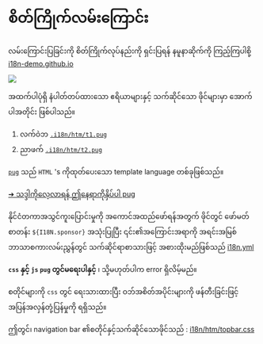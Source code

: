 # စိတ်ကြိုက်လမ်းကြောင်း

လမ်းကြောင်းပြခြင်းကို စိတ်ကြိုက်လုပ်နည်းကို ရှင်းပြရန် နမူနာဆိုက်ကို ကြည့်ကြပါစို့ [i18n-demo.github.io](//i18n-demo.github.io)

![](https://p.3ti.site/1731036697.avif)

အထက်ပါပုံရှိ နံပါတ်တပ်ထားသော ဧရိယာများနှင့် သက်ဆိုင်သော ဖိုင်များမှာ အောက်ပါအတိုင်း ဖြစ်ပါသည်။

1. လက်ဝဲဘ [`.i18n/htm/t1.pug`](https://github.com/i18n-site/demo.i18n.site/blob/main/.i18n/htm/t1.pug)
2. ညာဖက် [`.i18n/htm/t2.pug`](https://github.com/i18n-site/demo.i18n.site/blob/main/.i18n/htm/t2.pug)

[`pug`](https://pugjs.org) သည် `HTML` 's ကိုထုတ်ပေးသော template language တစ်ခုဖြစ်သည်။

[➔ သဒ္ဒါကိုလေ့လာရန် ဤနေရာကိုနှိပ်ပါ pug](https://pugjs.org)

နိုင်ငံတကာအသွင်ကူးပြောင်းမှုကို အကောင်အထည်ဖော်ရန်အတွက် ဖိုင်တွင် ဖော်မတ်စာတန်း `${I18N.sponsor}` အသုံးပြုပြီး ၎င်း၏အကြောင်းအရာကို အရင်းအမြစ်ဘာသာစကားလမ်းညွှန်တွင် သက်ဆိုင်ရာစာသားဖြင့် အစားထိုးမည်ဖြစ်သည် [i18n.yml](https://github.com/i18n-site/demo.i18n.site/blob/main/en/i18n.yml)

**`css` နှင့် `js` `pug` တွင်မရေးပါနှင့်** ၊ သို့မဟုတ်ပါက error ရှိလိမ့်မည်။

စတိုင်များကို `css` တွင် ရေးသားထားပြီး ဝဘ်အစိတ်အပိုင်းများကို ဖန်တီးခြင်းဖြင့် အပြန်အလှန်တုံ့ပြန်မှုကို ရရှိသည်။

ဤတွင်၊ navigation bar ၏စတိုင်နှင့်သက်ဆိုင်သောဖိုင်သည် : [i18n/htm/topbar.css](https://github.com/i18n-site/demo.i18n.site/blob/main/.i18n/htm/topbar.css)